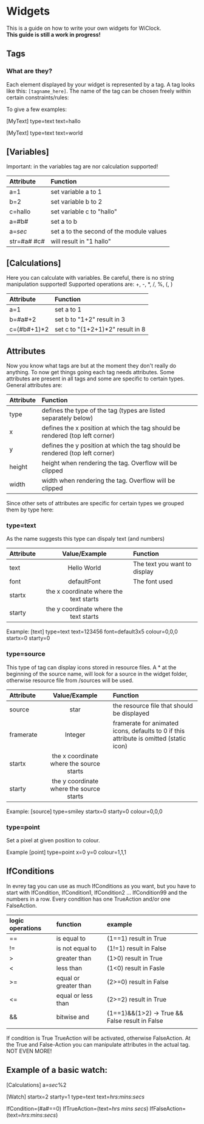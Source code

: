 # Widgets

This is a guide on how to write your own widgets for WiClock.  
**This guide is still a work in progress!**

## Tags
### What are they?
Each element displayed by your widget is represented by a tag. A tag looks like this: `[tagname_here]`.
The name of the tag can be chosen freely within certain constraints/rules:

To give a few examples:

[MyText]
type=text
text=hallo

[MyText]
type=text
text=world

## [Variables]
Important: in the variables tag are nor calculation supported!

| Attribute | Function |
| :-------- | :------- |
| a=1 | set variable a to 1 |
| b=2 | set variable b to 2 |
| c=hallo | set variable c to "hallo" |
| a=#b# | set a to b |
| a=$sec$ | set a to the second of the module values|
| str=#a# #c# | will result in "1 hallo" |

## [Calculations]
Here you can calculate with variables. Be careful, there is no string manipulation supported!
Supported operations are: +, -, *, /, %, (, )

| Attribute | Function |
| :-------- | :------- |
| a=1 | set a to 1|
| b=#a#+2 | set b to "1+2" result in 3 |
| c=(#b#+1)*2 | set c to "(1+2+1)*2" result in 8 |
## Attributes
Now you know what tags are but at the moment they don't really do anything. To now get things going each tag needs attributes. Some attributes are present in all tags and some are specific to certain types. General attributes are:

| Attribute | Function |
| :-------- | :------- |
| type | defines the type of the tag (types are listed separately below) |
| x | defines the x position at which the tag should be rendered (top left corner) |
| y | defines the y position at which the tag should be rendered (top left corner) |
| height | height when rendering the tag. Overflow will be clipped |
| width | width when rendering the tag. Overflow will be clipped |

Since other sets of attributes are specific for certain types we grouped them by type here:

### type=text
As the name suggests this type can dispaly text (and numbers)

| Attribute | Value/Example | Function |
| :-------- | :-----: | :------- |
| text | Hello World | The text you want to display |
| font | defaultFont | The font used |
| startx | the x coordinate where the text starts |
| starty | the y coordinate where the text starts |

Example:
[text]
type=text
text=123456
font=default3x5
colour=0,0,0
startx=0
starty=0


### type=source
This type of tag can display icons stored in resource files. A * at the beginning of the source name, will look for a
source in the widget folder, otherwise resource file from /sources will be used.

| Attribute | Value/Example | Function |
| :-------- | :-----: | :------- |
| source | star | the resource file that should be displayed |
| framerate | Integer | framerate for animated icons, defaults to 0 if this attribute is omitted (static icon) |
| startx | the x coordinate where the source starts |
| starty | the y coordinate where the source starts |

Example:
[source]
type=smiley
startx=0
starty=0
colour=0,0,0

### type=point
Set a pixel at given position to colour.

Example
[point]
type=point
x=0
y=0
colour=1,1,1

## IfConditions
In evrey tag you can use as much IfConditions as you want, but you have to start with IfCondition, IfCondition1,
IfCondition2 ... IfCondition99 and the numbers in a row.
Every condition has one TrueAction and/or one FalseAction.

| logic operations | function | example |
| :--------------- | :------- | :--------|
| == | is equal to | (1==1) result in True |
| != | is not equal to | (1!=1) result in False |
| > | greater than | (1>0) result in True |
| < | less than | (1<0) result in Fasle |
| >= | equal or greater than | (2>=0) result in False |
| <= | equal or less than | (2>=2) result in True |
| && | bitwise and | (1==1)&&(1>2) -> True && False result in False |
| || | bitwise or | (1==1)||(1>2) -> True || False result in True |

If condition is True TrueAction will be activated, otherwise FalseAction.
At the True and False-Action you can manipulate attributes in the actual tag. NOT EVEN MORE!

## Example of a basic watch:
[Calculations]
a=$sec$%2

[Watch]
startx=2
starty=1
type=text
text=$hrs$:$mins$:$secs$

IfCondition=(#a#==0)
IfTrueAction=(text=$hrs$ $mins$ $secs$)
IfFalseAction=(text=$hrs$:$mins$:$secs$)
